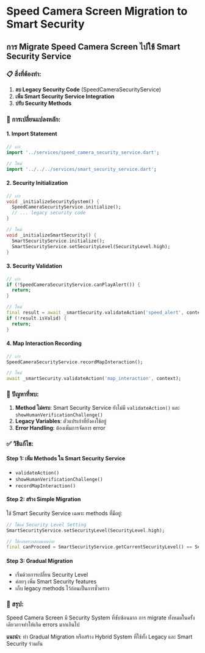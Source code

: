 # Speed Camera Screen Migration to Smart Security

## การ Migrate Speed Camera Screen ไปใช้ Smart Security Service

### 📋 สิ่งที่ต้องทำ:

1. **ลบ Legacy Security Code** (SpeedCameraSecurityService)
2. **เพิ่ม Smart Security Service Integration**
3. **ปรับ Security Methods**

### 🔄 การเปลี่ยนแปลงหลัก:

#### 1. Import Statement
```dart
// เก่า
import '../services/speed_camera_security_service.dart';

// ใหม่
import '../../../services/smart_security_service.dart';
```

#### 2. Security Initialization
```dart
// เก่า
void _initializeSecuritySystem() {
  SpeedCameraSecurityService.initialize();
  // ... legacy security code
}

// ใหม่
void _initializeSmartSecurity() {
  SmartSecurityService.initialize();
  SmartSecurityService.setSecurityLevel(SecurityLevel.high);
}
```

#### 3. Security Validation
```dart
// เก่า
if (!SpeedCameraSecurityService.canPlayAlert()) {
  return;
}

// ใหม่
final result = await _smartSecurity.validateAction('speed_alert', context);
if (!result.isValid) {
  return;
}
```

#### 4. Map Interaction Recording
```dart
// เก่า
SpeedCameraSecurityService.recordMapInteraction();

// ใหม่
await _smartSecurity.validateAction('map_interaction', context);
```

### 🚨 ปัญหาที่พบ:

1. **Method ไม่ครบ**: Smart Security Service ยังไม่มี `validateAction()` และ `showHumanVerificationChallenge()`
2. **Legacy Variables**: ตัวแปรเก่าที่ยังคงใช้อยู่
3. **Error Handling**: ต้องเพิ่มการจัดการ error

### ✅ วิธีแก้ไข:

#### Step 1: เพิ่ม Methods ใน Smart Security Service
- `validateAction()`
- `showHumanVerificationChallenge()`
- `recordMapInteraction()`

#### Step 2: สร้าง Simple Migration
ใช้ Smart Security Service เฉพาะ methods ที่มีอยู่:
```dart
// ใช้แค่ Security Level Setting
SmartSecurityService.setSecurityLevel(SecurityLevel.high);

// ใช้การตรวจสอบแบบง่าย
final canProceed = SmartSecurityService.getCurrentSecurityLevel() == SecurityLevel.high;
```

#### Step 3: Gradual Migration
- เริ่มด้วยการเปลี่ยน Security Level
- ค่อยๆ เพิ่ม Smart Security features
- เก็บ legacy methods ไว้ก่อนเป็นการชั่วคราว

### 📝 สรุป:

Speed Camera Screen มี Security System ที่ซับซ้อนมาก การ migrate ทั้งหมดในครั้งเดียวอาจทำให้เกิด errors มากเกินไป

**แนะนำ**: ทำ Gradual Migration หรือสร้าง Hybrid System ที่ใช้ทั้ง Legacy และ Smart Security ร่วมกัน
